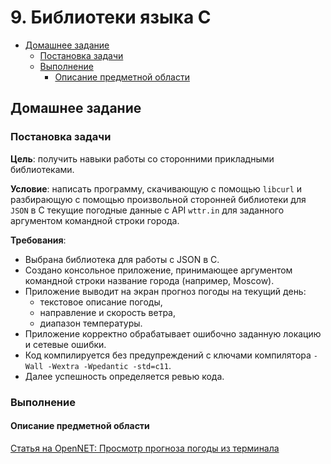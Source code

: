 # 9. Библиотеки языка C
- [Домашнее задание](#homework)
  - [Постановка задачи](#statement)
  - [Выполнение](#completion)
    - [Описание предметной области](#subject_area)


## Домашнее задание <a name="homework"></a>
### Постановка задачи <a name="statement"></a>

**Цель**: получить навыки работы со сторонними прикладными библиотеками.  

**Условие**: написать программу, скачивающую с помощью `libcurl` и разбирающую с помощью произвольной сторонней библиотеки для `JSON` в C текущие погодные данные с API `wttr.in` для заданного аргументом командной строки города.

**Требования**:  
- Выбрана библиотека для работы с JSON в C.
- Создано консольное приложение, принимающее аргументом командной строки название города (например, Moscow).
- Приложение выводит на экран прогноз погоды на текущий день: 
  * текстовое описание погоды, 
  * направление и скорость ветра, 
  * диапазон температуры.
- Приложение корректно обрабатывает ошибочно заданную локацию и сетевые ошибки.
- Код компилируется без предупреждений с ключами компилятора `-Wall -Wextra -Wpedantic -std=c11`.
- Далее успешность определяется ревью кода.

### Выполнение <a name="completion"></a>
#### Описание предметной области <a name="subject_area"></a>
[Статья на OpenNET: Просмотр прогноза погоды из терминала](https://www.opennet.ru/tips/info/3013.shtml)
